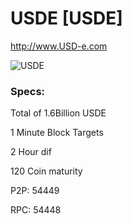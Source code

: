 # USDE [USDE]
http://www.USD-e.com

![USDE](http://i.imgur.com/YV1GaAS.png)

### Specs:
Total of 1.6Billion USDE

1 Minute Block Targets

2 Hour dif

120 Coin maturity

P2P: 54449

RPC: 54448